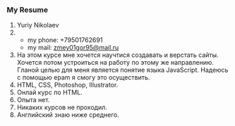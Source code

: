 ### My Resume

1. Yuriy Nikolaev
2. * my phone: +79501762691
   * my mail: zmey01gor95@mail.ru
3. На этом курсе мне хочется научтися создавать и верстать сайты. Хочется потом устроиться на работу по этому же направлению. Гланой целью для меня является понятие языка JavaScript. Надеюсь с помощью epam я смогу это осуществить.
4. HTML, CSS, Photoshop, Illustrator.
5. Онлай курс по HTML.
6. Опыта нет.
7. Никаких курсов не проходил.
8. Английский знаю ниже среднего.